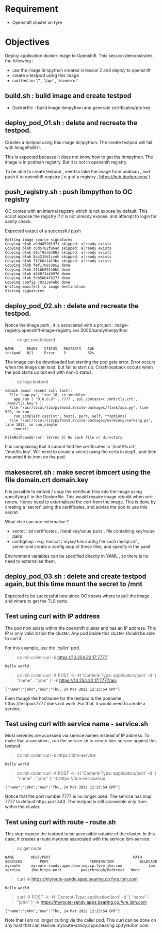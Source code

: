 
# Requirement 

- Openshift cluster on fyre

# Objectives 

Deploy application docker image to Openshift.  This session demonstrates the following :

- use the image ibmpython created in lesson 2 and deploy to openshift
- create a testpod using this image
- curl test on '/' , '/api' , '/simerror'


## build.sh :  build image and create testpod

- Dockerfile  - build image ibmpython and generate certificates/pte key


## deploy_pod_01.sh : delete and recreate the testpod.


Creates a testpod using this image ibmpython. The create testpod will fail with ImagePullErr.

This is expected because it does not know how to get the ibmpython.  The image is in podman registry.  But it is *not* in openshift registry.

To be able to create testpod , need to take the image from podman , and push it to openshift registry ( e.g of a registry ,  https://hub.docker.com/ )


## push_registry.sh : push ibmpython to OC registry

OC comes with an internal registry which is not expose by default.  This script expose the registry if it is not already expose,  and attempt to login for sanity check.

Expected output of a successful push 

```
Getting image source signatures
Copying blob a9dd45901971 skipped: already exists
Copying blob c0d5762f96ad skipped: already exists
Copying blob d6cf9dabd86a skipped: already exists
Copying blob 8a4215d1cceb skipped: already exists
Copying blob ff768a1413ba skipped: already exists
Copying blob fef170950a52 done
Copying blob 211bb091b6bb done
Copying blob d468f1a40976 done
Copying blob 5db50b4f8273 done
Copying config 70313846b6 done
Writing manifest to image destination
Storing signatures
```

## deploy_pod_02.sh : delete and recreate the testpod.

Notice the image path , it is associated with a project :  image-registry.openshift-image-registry.svc:5000/sandy/ibmpython

> oc get pod testpod

```
NAME      READY   STATUS   RESTARTS   AGE
testpod   0/1     Error    3          62s
```

The image can be downloaded but starting the pod gets error.   Error occurs when the image can load, but fail to start up.  Crashloopback occurs when the pod starts up but exit with non-0 status.

> oc logs testpod

```
ceback (most recent call last):
  File "app.py", line 18, in <module>
    app.run ( "0.0.0.0" , 7777 , ssl_context=('/mnt/tls.crt', '/mnt/tls.key') )
  File "/usr/local/lib/python3.8/site-packages/flask/app.py", line 920, in run
    run_simple(t.cast(str, host), port, self, **options)
  File "/usr/local/lib/python3.8/site-packages/werkzeug/serving.py", line 1017, in run_simple
    inner()
	....
FileNotFoundError: [Errno 2] No such file or directory
```

It is complaining that it cannot find the certificates in '/mnt/tls.crt', '/mnt/tls.key'.  Will need to create a secret using the certs in step1 , and then mounted it to /mnt on the pod.

## makesecret.sh : make secret ibmcert using the file domain.crt  domain.key

It is possible to embed / copy the certificat files into the image using specifying it in the Dockerfile.  This would require image rebuild when cert renew.  Hence need to externalised the cert from the image.  This is done by creating a 'secret' using the certificates, and advise the pod to use this secret.

What else can one externalise ?

- secret : tsl certificates ,  literal key/value pairs  , file containing key/value pairs
- configmap :  e.g. tomcat / mysql has config file such mysql.cnf , server.xml create a config map of these files, and specify in the yaml

Environment variables can be specified directly in YAML , so there is no need to externalise them.

## deploy_pod_03.sh : delete and create testpod again, but this time mount the secret to /mnt

Expected to be successful now since OC knows where to pull the image , and where to get the TLS certs.

## Test using curl with IP address

The pod now exists within the openshift cluster and has an IP address.   This IP is only valid *inside* the cluster.  Any pod inside this cluster should be able to curl it.

For this example, use the 'caller' pod.

> oc rsh caller curl -k https://10.254.22.17:7777

```
hello world
```

> oc rsh caller curl -X POST -k -H 'Content-Type: application/json' -d '{ "name" : "john" }'  -k https://10.254.22.17:7777/api

```
{"name":"john","now":"Thu, 24 Mar 2022 12:23:54 GMT"}
```

Even though the hostname for the testpod is the podname , https://testpod:7777 does not work.  For that, it would need to create a service.

## Test using curl with service name - service.sh

Most services are accessed via service names instead of IP address.  To make that association , run the service.sh to create ibm-service against this testpod.

> oc rsh caller curl -k https://ibm-service

```
hello world
```

> oc rsh caller curl -X POST -k -H 'Content-Type: application/json' -d '{ "name" : "john" }'  -k https://ibm-service/api

```
{"name":"john","now":"Thu, 24 Mar 2022 12:23:54 GMT"}
```

Notice that the port number 7777 is no longer used.  The service has map 7777 to default https port 443.  The testpod is still accessible only from within the cluster.

## Test using curl with route - route.sh

This step expose the testpod to be accessible outside of the cluster.  In this case, it creates a route myroute associated with the service ibm-service.


>  oc get route

```
NAME        HOST/PORT                                      PATH   SERVICES        PORT                   TERMINATION            WILDCARD
myroute     myroute-sandy.apps.bearing.cp.fyre.ibm.com            ibm-service     ibm-https-port         passthrough/Redirect   None
```

> curl -k https://myroute-sandy.apps.bearing.cp.fyre.ibm.com
```
hello world
```

> curl -X POST -k -H 'Content-Type: application/json' -d '{ "name" : "john" }' -k https://myroute-sandy.apps.bearing.cp.fyre.ibm.com

```
{"name":"john","now":"Thu, 24 Mar 2022 12:23:54 GMT"}
```

Note that I am no longer curling via the caller pod.  This curl can be done on any host that can resolve myroute-sandy.apps.bearing.cp.fyre.ibm.com.

